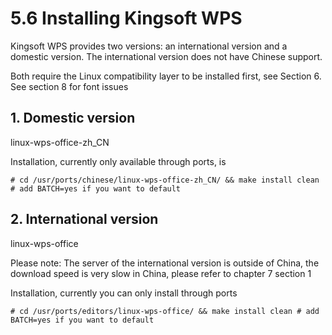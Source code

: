 # 5.6 Installing Kingsoft WPS

Kingsoft WPS provides two versions: an international version and a domestic version. The international version does not have Chinese support.

Both require the Linux compatibility layer to be installed first, see Section 6. See section 8 for font issues

## 1. Domestic version

linux-wps-office-zh_CN

Installation, currently only available through ports, is

```
# cd /usr/ports/chinese/linux-wps-office-zh_CN/ && make install clean # add BATCH=yes if you want to default
```


## 2. International version

linux-wps-office

Please note: The server of the international version is outside of China, the download speed is very slow in China, please refer to chapter 7 section 1

Installation, currently you can only install through ports

```
# cd /usr/ports/editors/linux-wps-office/ && make install clean # add BATCH=yes if you want to default
```
